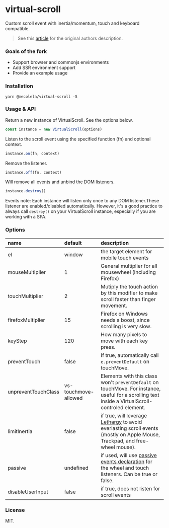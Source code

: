 virtual-scroll
=====

Custom scroll event with inertia/momentum, touch and keyboard compatible.
> See this [article](http://www.everyday3d.com/blog/index.php/2014/08/18/smooth-scrolling-with-virtualscroll/) for the original authors description.

### Goals of the fork
- Support browser and commonjs environments
- Add SSR environment support
- Provide an example usage

### Installation
```
yarn @mecolela/virtual-scroll -S
```

### Usage & API

Return a new instance of VirtualScroll. See the options below.
```js
const instance = new VirtualScroll(options)
```

Listen to the scroll event using the specified function (fn) and optional context.
```js
instance.on(fn, context)
```

Remove the listener.
```js
instance.off(fn, context)
```

Will remove all events and unbind the DOM listeners.
```js
instance.destroy()
```

Events note:
Each instance will listen only once to any DOM listener.These listener are enabled/disabled automatically. However, it's a good practice to always call `destroy()` on your VirtualScroll instance, especially if you are working with a SPA.

### Options
| name   |   default     |  description |
|:----------|:-------------|:------|
| el |  window | the target element for mobile touch events |
| mouseMultiplier |  1  |  General multiplier for all mousewheel (including Firefox) |
| touchMultiplier   | 2 |  Mutiply the touch action by this modifier to make scroll faster than finger movement. |
| firefoxMultiplier | 15 |  Firefox on Windows needs a boost, since scrolling is very slow. |
| keyStep | 120 | How many pixels to move with each key press. |
| preventTouch | false | If true, automatically call `e.preventDefault` on touchMove. |
| unpreventTouchClass | vs-touchmove-allowed |  Elements with this class won't `preventDefault` on touchMove. For instance, useful for a scrolling text inside a VirtualScroll-controled element. |
| limitInertia | false | if true, will leverage [Lethargy](https://github.com/d4nyll/lethargy) to avoid everlasting scroll events (mostly on Apple Mouse, Trackpad, and free-wheel mouse). |
| passive | undefined | if used, will use [passive events declaration](https://developer.mozilla.org/en-US/docs/Web/API/EventTarget/addEventListener#Improving_scrolling_performance_with_passive_listeners) for the wheel and touch listeners. Can be true or false. |
| disableUserInput | false | if true, does not listen for scroll events  |

### License
MIT.

